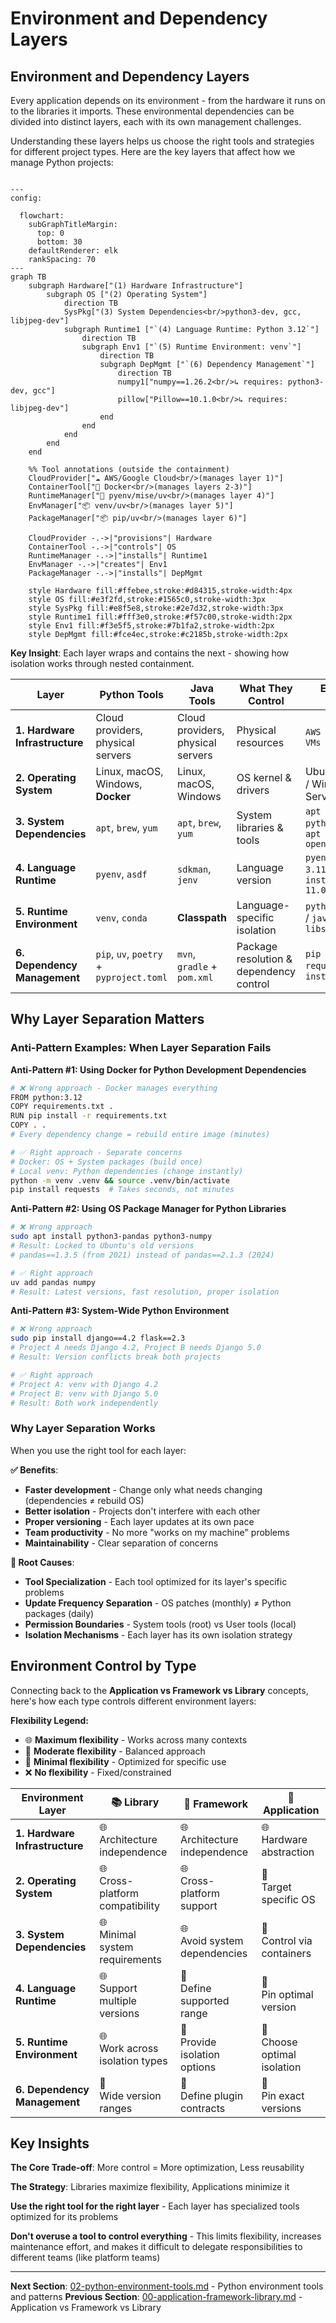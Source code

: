 # Environment and Dependency Layers

## Environment and Dependency Layers

Every application depends on its environment - from the hardware it runs on to the libraries it imports. These environmental dependencies can be divided into distinct layers, each with its own management challenges.

Understanding these layers helps us choose the right tools and strategies for different project types. Here are the key layers that affect how we manage Python projects:

```mermaid

---
config:

  flowchart:
    subGraphTitleMargin:
      top: 0
      bottom: 30
    defaultRenderer: elk
    rankSpacing: 70
---
graph TB
    subgraph Hardware["(1) Hardware Infrastructure"]
        subgraph OS ["(2) Operating System"]
            direction TB
            SysPkg["(3) System Dependencies<br/>python3-dev, gcc, libjpeg-dev"]
            subgraph Runtime1 ["`(4) Language Runtime: Python 3.12`"]
                direction TB
                subgraph Env1 ["`(5) Runtime Environment: venv`"]
                    direction TB
                    subgraph DepMgmt ["`(6) Dependency Management`"]
                        direction TB
                        numpy1["numpy==1.26.2<br/>↳ requires: python3-dev, gcc"]
                        pillow["Pillow==10.1.0<br/>↳ requires: libjpeg-dev"]
                    end
                end
            end
        end
    end

    %% Tool annotations (outside the containment)
    CloudProvider["☁️ AWS/Google Cloud<br/>(manages layer 1)"]
    ContainerTool["🐳 Docker<br/>(manages layers 2-3)"]
    RuntimeManager["🐍 pyenv/mise/uv<br/>(manages layer 4)"]
    EnvManager["📦 venv/uv<br/>(manages layer 5)"]
    PackageManager["📦 pip/uv<br/>(manages layer 6)"]

    CloudProvider -.->|"provisions"| Hardware
    ContainerTool -.->|"controls"| OS
    RuntimeManager -.->|"installs"| Runtime1
    EnvManager -.->|"creates"| Env1
    PackageManager -.->|"installs"| DepMgmt

    style Hardware fill:#ffebee,stroke:#d84315,stroke-width:4px
    style OS fill:#e3f2fd,stroke:#1565c0,stroke-width:3px
    style SysPkg fill:#e8f5e8,stroke:#2e7d32,stroke-width:3px
    style Runtime1 fill:#fff3e0,stroke:#f57c00,stroke-width:2px
    style Env1 fill:#f3e5f5,stroke:#7b1fa2,stroke-width:2px
    style DepMgmt fill:#fce4ec,stroke:#c2185b,stroke-width:2px
```

**Key Insight**: Each layer wraps and contains the next - showing how isolation works through nested containment.

| Layer | Python Tools | Java Tools | What They Control | Example Usage |
|-------|--------------|------------|-------------------|---------------|
| **1. Hardware Infrastructure** | Cloud providers, physical servers | Cloud providers, physical servers | Physical resources | `AWS EC2`, `Azure VMs` |
| **2. Operating System** | Linux, macOS, Windows, **Docker** | Linux, macOS, Windows | OS kernel & drivers | Ubuntu 22.04 / Windows Server |
| **3. System Dependencies** | `apt`, `brew`, `yum` | `apt`, `brew`, `yum` | System libraries & tools | `apt install python3-dev` / `apt install openjdk-11` |
| **4. Language Runtime** | `pyenv`, `asdf` | `sdkman`, `jenv` | Language version | `pyenv install 3.11` / `sdk install java 11.0.2` |
| **5. Runtime Environment** | `venv`, `conda` | **Classpath** | Language-specific isolation | `python -m venv` / `java -cp libs/*:app.jar` |
| **6. Dependency Management** | `pip`, `uv`, `poetry` + `pyproject.toml` | `mvn`, `gradle` + `pom.xml` | Package resolution & dependency control | `pip install requests` / `mvn install` |


## Why Layer Separation Matters

### Anti-Pattern Examples: When Layer Separation Fails

**Anti-Pattern #1: Using Docker for Python Development Dependencies**
```bash
# ❌ Wrong approach - Docker manages everything
FROM python:3.12
COPY requirements.txt .
RUN pip install -r requirements.txt
COPY . .
# Every dependency change = rebuild entire image (minutes)

# ✅ Right approach - Separate concerns
# Docker: OS + System packages (build once)
# Local venv: Python dependencies (change instantly)
python -m venv .venv && source .venv/bin/activate
pip install requests  # Takes seconds, not minutes
```

**Anti-Pattern #2: Using OS Package Manager for Python Libraries**
```bash
# ❌ Wrong approach
sudo apt install python3-pandas python3-numpy
# Result: Locked to Ubuntu's old versions
# pandas==1.3.5 (from 2021) instead of pandas==2.1.3 (2024)

# ✅ Right approach
uv add pandas numpy
# Result: Latest versions, fast resolution, proper isolation
```

**Anti-Pattern #3: System-Wide Python Environment**
```bash
# ❌ Wrong approach
sudo pip install django==4.2 flask==2.3
# Project A needs Django 4.2, Project B needs Django 5.0
# Result: Version conflicts break both projects

# ✅ Right approach
# Project A: venv with Django 4.2
# Project B: venv with Django 5.0
# Result: Both work independently
```

### Why Layer Separation Works

When you use the right tool for each layer:

**✅ Benefits**:
- **Faster development** - Change only what needs changing (dependencies ≠ rebuild OS)
- **Better isolation** - Projects don't interfere with each other
- **Proper versioning** - Each layer updates at its own pace
- **Team productivity** - No more "works on my machine" problems
- **Maintainability** - Clear separation of concerns

**🔧 Root Causes**:
- **Tool Specialization** - Each tool optimized for its layer's specific problems
- **Update Frequency Separation** - OS patches (monthly) ≠ Python packages (daily)
- **Permission Boundaries** - System tools (root) vs User tools (local)
- **Isolation Mechanisms** - Each layer has its own isolation strategy



## Environment Control by Type

Connecting back to the **Application vs Framework vs Library** concepts, here's how each type controls different environment layers:

**Flexibility Legend:**
- 🌐 **Maximum flexibility** - Works across many contexts
- 🔸 **Moderate flexibility** - Balanced approach
- 🎯 **Minimal flexibility** - Optimized for specific use
- ❌ **No flexibility** - Fixed/constrained

| Environment Layer | 📚 **Library** | 🔧 **Framework** | 🎯 **Application** |
|-------------------|----------------|------------------|-------------------|
| **1. Hardware Infrastructure** | 🌐<br/>Architecture independence | 🌐<br/>Architecture independence | 🌐<br/>Hardware abstraction |
| **2. Operating System** | 🌐<br/>Cross-platform compatibility | 🌐<br/>Cross-platform support | 🔸<br/>Target specific OS |
| **3. System Dependencies** | 🌐<br/>Minimal system requirements | 🌐<br/>Avoid system dependencies | 🔸<br/>Control via containers |
| **4. Language Runtime** | 🌐<br/>Support multiple versions | 🔸<br/>Define supported range | 🎯<br/>Pin optimal version |
| **5. Runtime Environment** | 🌐<br/>Work across isolation types | 🔸<br/>Provide isolation options | 🎯<br/>Choose optimal isolation |
| **6. Dependency Management** | 🔸<br/>Wide version ranges | 🔸<br/>Define plugin contracts | 🎯<br/>Pin exact versions |

## Key Insights

**The Core Trade-off**: More control = More optimization, Less reusability

**The Strategy**: Libraries maximize flexibility, Applications minimize it

**Use the right tool for the right layer** - Each layer has specialized tools optimized for its problems

**Don't overuse a tool to control everything** - This limits flexibility, increases maintenance effort, and makes it difficult to delegate responsibilities to different teams (like platform teams)

---

**Next Section**: [02-python-environment-tools.md](02-python-environment-tools.md) - Python environment tools and patterns
**Previous Section**: [00-application-framework-library.md](00-application-framework-library.md) - Application vs Framework vs Library